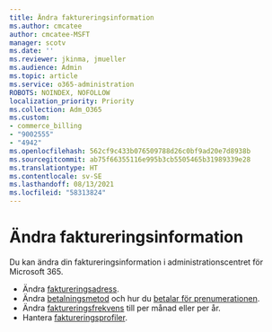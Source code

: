 ```yaml
---
title: Ändra faktureringsinformation
ms.author: cmcatee
author: cmcatee-MSFT
manager: scotv
ms.date: ''
ms.reviewer: jkinma, jmueller
ms.audience: Admin
ms.topic: article
ms.service: o365-administration
ROBOTS: NOINDEX, NOFOLLOW
localization_priority: Priority
ms.collection: Adm_O365
ms.custom:
- commerce_billing
- "9002555"
- "4942"
ms.openlocfilehash: 562cf9c433b076509788d26c0bf9ad20e7d8938b
ms.sourcegitcommit: ab75f66355116e995b3cb5505465b31989339e28
ms.translationtype: HT
ms.contentlocale: sv-SE
ms.lasthandoff: 08/13/2021
ms.locfileid: "58313824"
---
```

# <a name="change-billing-information"></a>Ändra faktureringsinformation

Du kan ändra din faktureringsinformation i administrationscentret för Microsoft 365. 

- Ändra [faktureringsadress](https://docs.microsoft.com/microsoft-365/commerce/billing-and-payments/change-your-billing-addresses).
- Ändra [betalningsmetod](https://docs.microsoft.com/microsoft-365/commerce/billing-and-payments/manage-payment-methods) och hur du [betalar för prenumerationen](https://docs.microsoft.com/microsoft-365/commerce/billing-and-payments/pay-for-your-subscription).
- Ändra [faktureringsfrekvens](https://docs.microsoft.com/microsoft-365/commerce/billing-and-payments/change-payment-frequency) till per månad eller per år.
- Hantera [faktureringsprofiler](https://docs.microsoft.com/microsoft-365/commerce/billing-and-payments/manage-billing-profiles).
